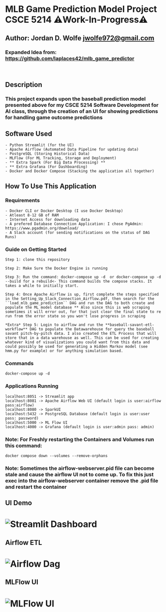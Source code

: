 # MLB Game Prediction Model Project CSCE 5214 ⚠️**Work-In-Progress**⚠️

## Author: Jordan D. Wolfe [jwolfe972@gmail.com](mailto:jwolfe972@gmail.com)

### Expanded Idea from: https://github.com/laplaces42/mlb_game_predictor
<br>

## Description

### This project expands upon the baseball prediction model presented above for my CSCE 5214 Software Development for AI class, through the creation of an UI for showing predictions for handling game outcome predictions

## Software Used
    - Python Streamlit (for the UI)
    - Apache Airflow (Automated Data Pipeline for updating data)
    - PostgreSQL (Storing Historical Data)
    - MLFlow (For ML Tracking, Storage and Deployment)
    - ** Extra Spark (For Big Data Processing) **
    - ** Extra Grafana (For Dashboarding)
    - Docker and Docker Compose (Stacking the application all together)
    

## How To Use This Application

### Requirements
    - Docker CLI or Docker Desktop (I use Docker Desktop)
    - Atleast 8-12 GB of RAM
    - Internet Access for downloading data
    - A prefered Database Connection Application: I chose PgAdmin: https://www.pgadmin.org/download/
    - A Slack account (for sending notifications on the status of DAG Runs)

### Guide on Getting Started
    Step 1: clone this repository

    Step 2: Make Sure the Docker Engine is running

    Step 3: Run the command: docker-compose up -d  or docker-compose up -d --build for a rebuild<- This command builds the compose stacks. It takes a while to initially start.
    
    Step 4: Once Apache Airflow is up, first complete the steps specified in the Setting_Up_Slack_Connection_Airflow.pdf, then search for the ``load_mlb_game_prediction`` DAG and run the DAG to both create and populate the ML model database ** Also since this is web scraping sometimes it will error out, for that just clear the final state to re run from the error state so you won't lose progress in scraping

    *Extra* Step 5: Login to airflow and run the **baseball-savant-etl-workflow** DAG to populate the Datawarehouse for query the baseball savant pitch-by-pitch data. I also created the ETL Process that will store that in a data warehouse as well. This can be used for creating whatever kind of visualizations you could want from this data and could possibly be used for generating a Hidden Markov model (see hmm.py for example) or for anything simulation based.

### Commands
``` docker-compose up -d ```

### Applications Running

```localhost:8051 -> Streamlit app```
<br>
```localhost:8081 -> Apache Airflow Web UI (default login is user:airflow pass:airflow)```
<br>
```localhost:8080 -> SparkUI```
<br>
```localhost:5432 -> PostgreSQL Database (default login is user:user pass: password)```
<br>
```localhost:5000 -> ML Flow UI ```
<br>
```localhost:4000 -> Grafana (default login is user:admin pass: admin) ```


### Note: For Freshly restarting the Containers and Volumes run this command:
```docker compose down --volumes --remove-orphans ```

### Note: Sometimes the airflow-webserver.pid file can become stale and cause the airflow UI not to come up. To fix this just exec into the airflow-webserver container remove the .pid file and restart the container

## UI Demo
# ![Streamlit Dashboard](/imgs/UI.png)

## Airflow ETL
# ![ Airflow Dag](/imgs/statcast_etl_dag.png)

## MLFlow UI
# ![ MLFlow UI](/imgs/mlflow.png)